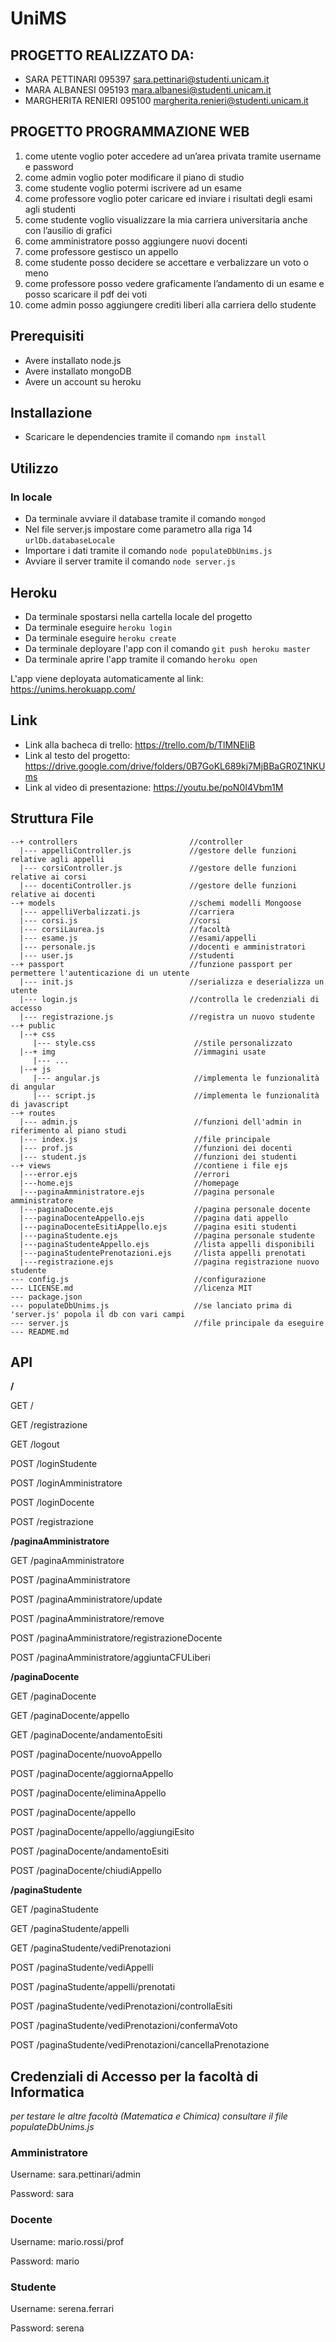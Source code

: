 # UniMS

## PROGETTO REALIZZATO DA:
* SARA PETTINARI        095397    sara.pettinari@studenti.unicam.it
* MARA ALBANESI         095193    mara.albanesi@studenti.unicam.it
* MARGHERITA RENIERI    095100    margherita.renieri@studenti.unicam.it

## PROGETTO PROGRAMMAZIONE WEB
1.  come utente voglio poter accedere ad un’area privata tramite username e password
2.  come admin voglio poter modificare il piano di studio
3.  come studente voglio potermi iscrivere ad un esame
4.  come professore voglio poter caricare ed inviare i risultati degli esami agli studenti
5.  come studente voglio visualizzare la mia carriera universitaria anche con l’ausilio di grafici
6.  come amministratore posso aggiungere nuovi docenti
7.  come professore gestisco un appello
8.  come studente posso decidere se accettare e verbalizzare un voto o meno
9.  come professore posso vedere graficamente l’andamento di un esame e posso scaricare il pdf dei voti
10. come admin posso aggiungere crediti liberi alla carriera dello studente
 
## Prerequisiti
* Avere installato node.js
* Avere installato mongoDB
* Avere un account su heroku

## Installazione
* Scaricare le dependencies tramite il comando `npm install`

## Utilizzo
### In locale
* Da terminale avviare il database tramite il comando `mongod`
* Nel file server.js impostare come parametro alla riga 14  ```urlDb.databaseLocale```
* Importare i dati tramite il comando `node populateDbUnims.js`
* Avviare il server tramite il comando `node server.js`

## Heroku 
* Da terminale spostarsi nella cartella locale del progetto
* Da terminale eseguire ```heroku login```
* Da terminale eseguire ```heroku create```
* Da terminale deployare l'app con il comando ```git push heroku master```
* Da terminale aprire l'app tramite il comando ```heroku open```

L'app viene deployata automaticamente al link: https://unims.herokuapp.com/

## Link
* Link alla bacheca di trello: https://trello.com/b/TlMNEIiB
* Link al testo del progetto: https://drive.google.com/drive/folders/0B7GoKL689kj7MjBBaGR0Z1NKUms 
* Link al video di presentazione: https://youtu.be/poN0I4Vbm1M

## Struttura File
```
--+ controllers                         //controller
  |--- appelliController.js             //gestore delle funzioni relative agli appelli
  |--- corsiController.js               //gestore delle funzioni relative ai corsi
  |--- docentiController.js             //gestore delle funzioni relative ai docenti
--+ models                              //schemi modelli Mongoose
  |--- appelliVerbalizzati.js           //carriera
  |--- corsi.js                         //corsi
  |--- corsiLaurea.js                   //facoltà
  |--- esame.js                         //esami/appelli
  |--- personale.js                     //docenti e amministratori
  |--- user.js                          //studenti
--+ passport                            //funzione passport per permettere l'autenticazione di un utente
  |--- init.js                          //serializza e deserializza un utente
  |--- login.js                         //controlla le credenziali di accesso
  |--- registrazione.js                 //registra un nuovo studente 
--+ public
  |--+ css
     |--- style.css                      //stile personalizzato
  |--+ img                               //immagini usate 
     |--- ...
  |--+ js
     |--- angular.js                     //implementa le funzionalità di angular
     |--- script.js                      //implementa le funzionalità di javascript 
--+ routes
  |--- admin.js                          //funzioni dell'admin in riferimento al piano studi
  |--- index.js                          //file principale
  |--- prof.js                           //funzioni dei docenti
  |--- student.js                        //funzioni dei studenti
--+ views                                //contiene i file ejs
  |---error.ejs                          //errori
  |---home.ejs                           //homepage
  |---paginaAmministratore.ejs           //pagina personale amministratore
  |---paginaDocente.ejs                  //pagina personale docente
  |---paginaDocenteAppello.ejs           //pagina dati appello
  |---paginaDocenteEsitiAppello.ejs      //pagina esiti studenti
  |---paginaStudente.ejs                 //pagina personale studente
  |---paginaStudenteAppello.ejs          //lista appelli disponibili
  |---paginaStudentePrenotazioni.ejs     //lista appelli prenotati
  |---registrazione.ejs                  //pagina registrazione nuovo studente
--- config.js                            //configurazione
--- LICENSE.md                           //licenza MIT   
--- package.json                         
--- populateDbUnims.js                   //se lanciato prima di 'server.js' popola il db con vari campi
--- server.js                            //file principale da eseguire
--- README.md
```
   
## API

**/**

GET / 

GET /registrazione

GET /logout

POST /loginStudente

POST /loginAmministratore

POST /loginDocente

POST /registrazione


**/paginaAmministratore**

GET /paginaAmministratore

POST /paginaAmministratore

POST /paginaAmministratore/update

POST /paginaAmministratore/remove

POST /paginaAmministratore/registrazioneDocente

POST /paginaAmministratore/aggiuntaCFULiberi


**/paginaDocente**

GET /paginaDocente

GET /paginaDocente/appello

GET /paginaDocente/andamentoEsiti

POST /paginaDocente/nuovoAppello

POST /paginaDocente/aggiornaAppello

POST /paginaDocente/eliminaAppello

POST /paginaDocente/appello

POST /paginaDocente/appello/aggiungiEsito

POST /paginaDocente/andamentoEsiti

POST /paginaDocente/chiudiAppello


**/paginaStudente**

GET /paginaStudente

GET /paginaStudente/appelli

GET /paginaStudente/vediPrenotazioni

POST /paginaStudente/vediAppelli

POST /paginaStudente/appelli/prenotati

POST /paginaStudente/vediPrenotazioni/controllaEsiti

POST /paginaStudente/vediPrenotazioni/confermaVoto

POST /paginaStudente/vediPrenotazioni/cancellaPrenotazione

## Credenziali di Accesso per la facoltà di Informatica
*per testare le altre facoltà (Matematica e Chimica) consultare il file populateDbUnims.js*

### Amministratore

Username: sara.pettinari/admin

Password: sara

### Docente

Username: mario.rossi/prof

Password: mario

### Studente

Username: serena.ferrari   

Password: serena


